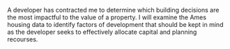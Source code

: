 A developer has contracted me to determine which building decisions are the most impactful to the value of a property.  I will examine the Ames housing data to identify factors of development that should be kept in mind as the developer seeks to effectively allocate capital and planning recourses.
